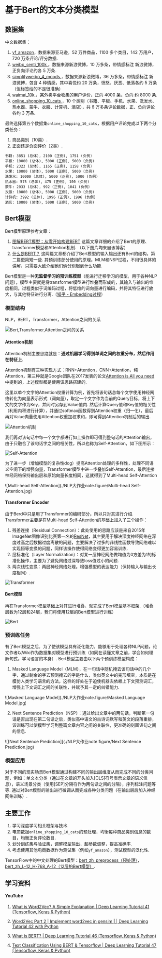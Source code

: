 # 基于Bert的文本分类模型

## 数据集

中文数据集：

1. [yf_amazon](https://github.com/SophonPlus/ChineseNlpCorpus/blob/master/datasets/yf_amazon/intro.ipynb)，数据来源亚马逊，52 万件商品，1100 多个类目，142 万用户，720 万条评论/评分数据.
2. [weibo_senti_100k ](https://github.com/SophonPlus/ChineseNlpCorpus/blob/master/datasets/weibo_senti_100k/intro.ipynb)，数据来源新浪微博，10 万多条，带情感标注 新浪微博，正负向评论约各 5 万条.
3. [simplifyweibo_4_moods ](https://github.com/SophonPlus/ChineseNlpCorpus/blob/master/datasets/simplifyweibo_4_moods/intro.ipynb)，数据来源新浪微博，36 万多条，带情感标注 新浪微博，包含 4 种情感，其中喜悦约 20 万条，愤怒、厌恶、低落各约 5 万条（但标签给的不是很准确）
4. [waimai_10k ](https://github.com/SophonPlus/ChineseNlpCorpus/blob/master/datasets/waimai_10k/intro.ipynb)，某外卖平台收集的用户评价，正向 4000 条，负向 约 8000 条.
5. [online_shopping_10_cats ](https://github.com/SophonPlus/ChineseNlpCorpus/blob/master/datasets/online_shopping_10_cats/intro.ipynb)，10 个类别（书籍、平板、手机、水果、洗发水、热水器、蒙牛、衣服、计算机、酒店），共 6 万多条评论数据，正、负向评论各约 3 万条.

最终选择第五个数据集`online_shopping_10_cats`，根据用户评论完成以下两个分类任务：

1. 商品类别（10类）.
2. 正面还是负面评价（2类）.

```
书籍: 3851 (总体), 2100 (正例), 1751 (负例)
平板: 10000 (总体), 5000 (正例), 5000 (负例)
手机: 2323 (总体), 1165 (正例), 1158 (负例)
水果: 10000 (总体), 5000 (正例), 5000 (负例)
洗发水: 10000 (总体), 5000 (正例), 5000 (负例)
热水器: 575 (总体), 475 (正例), 100 (负例)
蒙牛: 2033 (总体), 992 (正例), 1041 (负例)
衣服: 10000 (总体), 5000 (正例), 5000 (负例)
计算机: 3992 (总体), 1996 (正例), 1996 (负例)
酒店: 10000 (总体), 5000 (正例), 5000 (负例)
```

## Bert模型

Bert模型原理参考文章：

1. [图解BERT模型：从零开始构建BERT](https://cloud.tencent.com/developer/article/1389555) 这篇文章详细的介绍了Bert的原理、transformer模型和Attention机制. （以下图片均来自该博客）
2. [什么是BERT？](https://zhuanlan.zhihu.com/p/98855346) 这两篇文章都介绍了Bert模型的输入输出还有Bert的结构，第二篇更简短一些. 其预训练部分使用的原理，MLM和NSP过程，不用很具体的讲解，只需要大致介绍他们俩分别起到什么功能.

Bert模型是一种**无监督学习的预训练模型**（能进行迁移学习的模型，用于各种NLP问题），模型主要就是将transformer模型进行堆叠而形成的，其输入与输出的维度相同，过程类似于词编码过程，将低维的词向量进行编码，并将其特征进行放大，与其他特征进行分离.（[知乎 - Embedding过程](https://zhuanlan.zhihu.com/p/164502624)）

### 模型结构

NLP，BERT，Transformer，Attention之间的关系

![Bert,Transformer,Attention之间的关系](./NLP大作业note.figure/Bert,Transformer,Attention之间的关系.jpg)

#### Attention机制

Attention机制主要思路就是：**通过机器学习得到单词之间的权重分布，然后作用在特征上**.

Attention机制有三种实现方式：RNN+Attention，CNN+Attention，纯Attention，第三种就是Google团队在2017发表的论文[Attention is All you need](https://arxiv.org/pdf/1706.03762.pdf)中提到的，上述模型都是使用该思路搭建的.

这里以单个文字的Attention权重计算为例，首先将该句话总每个文字使用神经网络转化为向量表示形式（词向量），取定一个文字作为当前的Query目标，将上下文的文字作为Key，并同时另存到Value值内. 然后计算Query值和Key值的相关性（利用内积进行计算），并通过softmax函数得到Attention权重（归一化），最后再对Value向量使用Attention权重加权求和，即可得到Attention机制后的输出.

![Attention机制](./NLP大作业note.figure/Attention机制.jpg)

我们再对该句话中每一个文字都进行如上操作即可得到整句话的Attention输出，由于只融合了该句话字之间的相关性，所以也称为Self-Attention，如下图所示：

![Self-Attention](./NLP大作业note.figure/Self-Attention.jpg)

为了进一步（增加模型的复杂性dog）提高Attention处理的多样性，处理不同语义空间下的增强向量，Transformer模型中进一步叠加Self-Attention，最后连接神经网络保持输出层和原始向量长度相同，这就得到了Multi-head Self-Attention

![Multi-head Self-Attention](./NLP大作业note.figure/Multi-head Self-Attention.jpg)

#### Transformer Encoder

由于Berd中只是用了Transformer的编码部分，所以只对其进行介绍. Transformer主要是在Multi-head Self-Attention的基础上加入了三个操作：

1. 残差连接（Residual Connection）：此处使用的思路应该是来自2015年ImageNet图像识别比赛第一名的[ResNet](https://arxiv.org/abs/1512.03385)，其主要用于解决深度神经网络在深度过高之后数据过度离散的问题，主要解决了过多的非线性函数导致网络难以实现恒等变换的问题，同样该操作使得网络变得更加容易训练.
2. 层标准化（Layer Normalization）：对某一层神经网络做均值为0方差为1的标准化操作，主要为了避免网络过深导致loss值过小的问题.
3. 两次线性变换：两层神经网络处理，增强模型的表达能力（保持输入与输出长度相同）.

![Transformer](./NLP大作业note.figure/Transformer.jpg)

#### Bert模型

再在Transformer模型基础上对其进行堆叠，就完成了Bert模型基本框架.（堆叠层数为12层和24层，我们将使用12层的Bert模型进行训练）

![Bert](./NLP大作业note.figure/Bert.jpg)

### 预训练任务

有了Bert模型之后，为了使该模型具有泛化能力，能够用于处理各种NLP问题，论文作者以Wiki作为数据集对模型进行预训练（如同在读懂文章之前，学会如何理解句式，学习语言的本身）. Bert模型主要由以下两个预训练模型构成：

1. Masked Language Model（MLM），在一句话中随机掩去该句话中的几个字，通过剩余的字去预测掩去的字是什么，类似英文中的完形填空，本质是在模仿人类学习语言的方法，这样的好处在于迫使机器去依赖上下文预测词汇，增强上下文词汇之间的关联性，并赋予其一定的纠错能力.

![Masked Language Model](./NLP大作业note.figure/Masked Language Model.jpg)

2. Next Sentence Prediction（NSP）：通过给出文章中的两句话，判断第一句话是否出现在第二句话之后，类似高中语文的古诗词默写和英文的段落重排，该训练可以使模型学习到整篇文章内容之间的关联性，更准确的刻画语句之间的信息.

![[Next Sentence Prediction]](./NLP大作业note.figure/Next Sentence Prediction.jpg)

### 模型应用

对于不同的现实场景Bert模型通过构建不同的输出层维度从而完成不同的分类问题，例如：单文本分类（通过在文章的开头加入[CLS]符号表示文章的语义信息），语义场景分类（使用[SEP]分隔符作为两句话之间的分隔），序列标注问题等等. 通过对Bert模型的输出进行微调从而完成各种分类问题（在输出层后加入神经网络训练）.

## 主要工作

1. 学习深度学习相关框架与技术.
2. 电商数据`online_shopping_10_cats`的预处理，均衡每种商品类别信息的数目，均衡正负评论数目.
3. 划分训练集与验证集，调整模型输出，超参数调整，提高准确率.
4. 考虑使用其他电商数据作为测试集（例如`yf_amazon`），测试模型的泛化性.

TensorFlow中的中文处理的Bert模型：[bert_zh_preprocess（预处理）](https://tfhub.dev/tensorflow/bert_zh_preprocess/3)，[bert_zh_L-12_H-768_A-12（12层的Bert模型）](https://tfhub.dev/tensorflow/bert_zh_L-12_H-768_A-12/4).

## 学习资料

#### YouTube

1. [What is Word2Vec? A Simple Explanation | Deep Learning Tutorial 41 (Tensorflow, Keras & Python)](https://www.youtube.com/watch?v=hQwFeIupNP0&list=RDCMUCh9nVJoWXmFb7sLApWGcLPQ&start_radio=1&rv=hQwFeIupNP0&t=4)

2. [Word2Vec Part 2 | Implement word2vec in gensim | | Deep Learning Tutorial 42 with Python](https://www.youtube.com/watch?v=Q2NtCcqmIww)
3. [What is BERT? | Deep Learning Tutorial 46 (Tensorflow, Keras & Python)](https://www.youtube.com/watch?v=7kLi8u2dJz0&t=799s)
4. [Text Classification Using BERT & Tensorflow | Deep Learning Tutorial 47 (Tensorflow, Keras & Python)](https://www.youtube.com/watch?v=hOCDJyZ6quA)
